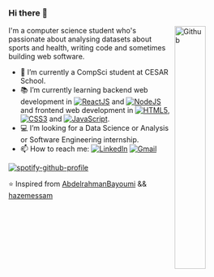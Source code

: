 ### Hi there 👋

<img width="35%" align="right" alt="Github" src="https://user-images.githubusercontent.com/48678280/88862734-4903af80-d201-11ea-968b-9c939d88a37c.gif" />

I'm a computer science student who's passionate about analysing datasets about sports and health, writing code and sometimes building web software.

- 🔭 I’m currently a CompSci student at CESAR School.
- 📚 I’m currently learning backend web development in [![ReactJS](https://img.shields.io/badge/react-%2320232a.svg?style=flat&logo=react&logoColor=%2361DAFB)](https://react.dev) and [![NodeJS](https://img.shields.io/badge/node.js-6DA55F?style=flat&logo=node.js&logoColor=white)](https://nodejs.org/en) and frontend web development in [![HTML5](https://img.shields.io/badge/html5-%23E34F26.svg?style=flat&logo=html5&logoColor=white)](https://developer.mozilla.org/pt-BR/docs/Web/HTML), [![CSS3](https://img.shields.io/badge/css3-%231572B6.svg?style=flat&logo=css3&logoColor=white)](https://developer.mozilla.org/pt-BR/docs/Web/CSS) and [![JavaScript](https://img.shields.io/badge/javascript-%23323330.svg?style=flat&logo=javascript&logoColor=%23F7DF1E)](https://developer.mozilla.org/pt-BR/docs/Web/JavaScript).
- 💻 I’m looking for a Data Science or Analysis or Software Engineering internship.
- 📫 How to reach me: [![LinkedIn](https://img.shields.io/badge/linkedin-%230077B5.svg?style=flat&logo=linkedin&logoColor=white)](https://www.linkedin.com/in/caiocbcouto/) [![Gmail](https://img.shields.io/badge/Gmail-D14836?style=flat&logo=gmail&logoColor=white)](mailto:caiobarretocouto4@gmail.com)

[![spotify-github-profile](https://spotify-github-profile.vercel.app/api/view?uid=xdzjs9j5elunwi5mavd42euo3&cover_image=true&theme=natemoo-re&show_offline=false&background_color=000000&interchange=false&bar_color=53b14f&bar_color_cover=false)](https://spotify-github-profile.vercel.app/api/view?uid=xdzjs9j5elunwi5mavd42euo3&redirect=true)

⭐️ Inspired from [AbdelrahmanBayoumi](https://github.com/abdelrahmanbayoumi) && [hazemessam](https://github.com/hazemessam)
